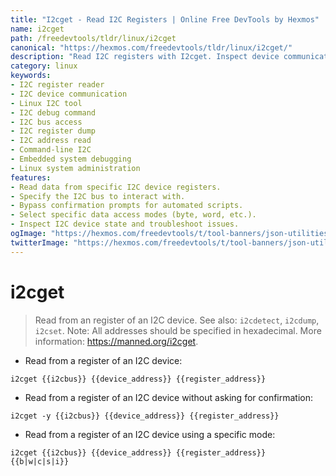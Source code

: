 ```yaml
---
title: "I2cget - Read I2C Registers | Online Free DevTools by Hexmos"
name: i2cget
path: /freedevtools/tldr/linux/i2cget
canonical: "https://hexmos.com/freedevtools/tldr/linux/i2cget/"
description: "Read I2C registers with I2cget. Inspect device communication and debug embedded systems efficiently. Free online tool, no registration required."
category: linux
keywords:
- I2C register reader
- I2C device communication
- Linux I2C tool
- I2C debug command
- I2C bus access
- I2C register dump
- I2C address read
- Command-line I2C
- Embedded system debugging
- Linux system administration
features:
- Read data from specific I2C device registers.
- Specify the I2C bus to interact with.
- Bypass confirmation prompts for automated scripts.
- Select specific data access modes (byte, word, etc.).
- Inspect I2C device state and troubleshoot issues.
ogImage: "https://hexmos.com/freedevtools/t/tool-banners/json-utilities-banner.png"
twitterImage: "https://hexmos.com/freedevtools/t/tool-banners/json-utilities-banner.png"
---
```


# i2cget

> Read from an register of an I2C device.
> See also: `i2cdetect`, `i2cdump`, `i2cset`.
> Note: All addresses should be specified in hexadecimal.
> More information: <https://manned.org/i2cget>.

- Read from a register of an I2C device:

`i2cget {{i2cbus}} {{device_address}} {{register_address}}`

- Read from a register of an I2C device without asking for confirmation:

`i2cget -y {{i2cbus}} {{device_address}} {{register_address}}`

- Read from a register of an I2C device using a specific mode:

`i2cget {{i2cbus}} {{device_address}} {{register_address}} {{b|w|c|s|i}}`
